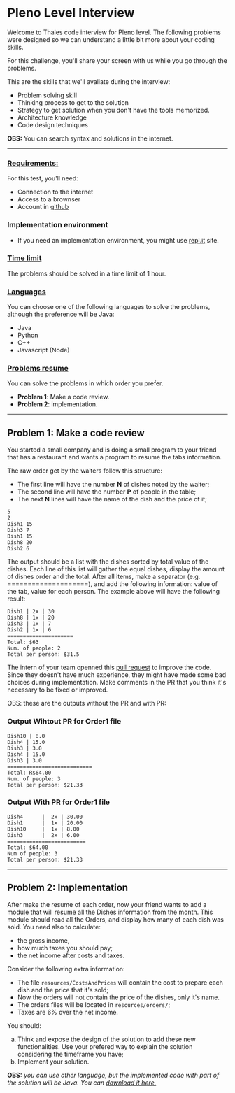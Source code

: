 # Pleno Level Interview

Welcome to Thales code interview for Pleno level. The following problems were designed so we can understand a little bit more about your coding skills.

For this challenge, you'll share your screen with us while you go through the problems.

This are the skills that we'll avaliate during the interview:
- Problem solving skill
- Thinking process to get to the solution
- Strategy to get solution when you don't have the tools memorized.
- Architecture knowledge
- Code design techniques

**OBS:** You can search syntax and solutions in the internet.

---

### **<u>Requirements:</u>**

For this test, you'll need:

- Connection to the internet
- Access to a brownser
- Account in [github](https://github.com)

### Implementation environment

- If you need an implementation environment, you might use [repl.it](https://repl.it) site.

### **<u>Time limit</u>**

The problems should be solved in a time limit of 1 hour.

### **<u>Languages</u>**

You can choose one of the following languages to solve the problems, although the preference will be Java:

- Java
- Python
- C++
- Javascript (Node)

### **<u>Problems resume</u>**

You can solve the problems in which order you prefer.

- **Problem 1**: Make a code review.
- **Problem 2**: implementation. 

---

## Problem 1: Make a code review

You started a small company and is doing a small program to your friend that has a restaurant and wants a program to resume the tabs information.

The raw order get by the waiters follow this structure: 

- The first line will have the number **N** of dishes noted by the waiter;
- The second line will have the number **P** of people in the table;
- The next **N** lines will have the name of the dish and the price of it;

```vim
5
2
Dish1 15
Dish3 7
Dish1 15
Dish8 20
Dish2 6
```

The output should be a list with the dishes sorted by total value of the dishes.
Each line of this list will gather the equal dishes, display the amount of dishes
order and the total.
After all items, make a separator (e.g. ====================), and add the following
information: value of the tab, value for each person. The example above will
have the following result:

```vim
Dish1 | 2x | 30
Dish8 | 1x | 20
Dish3 | 1x | 7
Dish2 | 1x | 6
=====================
Total: $63
Num. of people: 2
Total per person: $31.5
```

The intern of your team openned this [pull request](https://github.com/edupinhata/codeInterview/pull/1/files) to improve the code. Since they doesn't have much experience, they might have made some bad choices during implementation.
Make comments in the PR that you think it's necessary to be fixed or improved.

OBS: these are the outputs without the PR and with PR:
### Output Wihtout PR for Order1 file
```vim
Dish10 | 8.0
Dish4 | 15.0
Dish3 | 3.0
Dish4 | 15.0
Dish3 | 3.0
===========================
Total: R$64.00
Num. of people: 3
Total per person: $21.33
```

### Output With PR for Order1 file
```vim
Dish4      |  2x | 30.00
Dish1      |  1x | 20.00
Dish10     |  1x | 8.00
Dish3      |  2x | 6.00
=========================
Total: $64.00
Num of people: 3
Total per person: $21.33
```

---

## Problem 2: Implementation

After make the resume of each order, now your friend wants to add a module that will resume all the Dishes information from the month.
This module should read all the Orders, and display how many of each dish was sold. You need also to calculate:
- the gross income,
- how much taxes you should pay;
- the net income after costs and taxes.

Consider the following extra information:

- The file `resources/CostsAndPrices` will contain the cost to prepare each dish and the price that it's sold; 
- Now the orders will not contain the price of the dishes, only it's name.
- The orders files will be located in  `resources/orders/`;
- Taxes are 6% over the net income.

You should:
<ol type="a">
<li>Think and expose the design of the solution to add these new functionalities. Use your prefered way to explain the solution considering the timeframe you have;</li> 
<li>Implement your solution.</li> 
</ol>

**OBS:** *you can use other language, but the implemented code with part of the solution will be Java. You can [download it here.](https://github.com/edupinhata/codeInterview/raw/main/PlenoInterview/Problem1.zip)*
